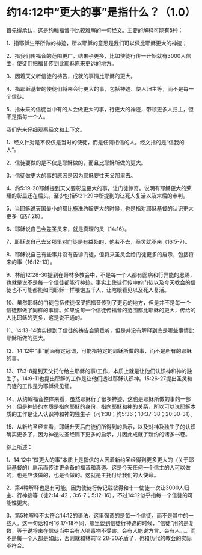 # 约14:12中“更大的事”是指什么？（1.0）


首先得承认，这是约翰福音中比较难解的一句经文。主要的解释可能有5种：

1、指耶稣生平所做的神迹，所以耶稣的意思是我们可以做比耶稣更大的神迹；

2、指我们传福音的范围更广，结果子更多，比如使徒行传一开始就有3000人信主，使徒们把福音传到比耶稣原来更远的地方。

3、因着天父听信徒的祷告，成就的事情比耶稣的更大。

4、指耶稣基督的使徒们将来会行更大的事，包括神迹、使人归主等，而不是每一个信徒。

5、指未来的信徒当中有的人会做更大的事，行更大的神迹，带领更多人归主，但不是指每一个人。

我们先来仔细观察经文和上下文。

1、经文针对是不仅仅是当时的使徒，而是任何相信的人。经文指的是“信我的人”。

2、信徒要做的是不仅是耶稣做的，而且比耶稣所做的更大。

3、信徒做更大的事的原因是因为耶稣要往天父那里去。

4、约5:19-20耶稣提到天父要彰显更大的事，让门徒惊奇。说明有耶稣更大的荣耀的彰显还在后头。至少包括5:21-29中所提到的让死人复活以及末后的审判。

5、当耶稣说天国最小的都比施洗约翰更大的时候，也是指对耶稣基督的认识更大更多（路7:28）。

6、耶稣说自己会差圣灵来，就是真理的灵（14:16）。

7、耶稣说自己去父那里对门徒是有益处的，他若不去，圣灵就不来（16:5-7）。

8、耶稣说自己有些事并没有告诉门徒，但将来圣灵会给门徒更多的启示，包括将来的事（16:12-13）。

9、林前12:28-30提到在哥林多教会中，不是每一个人都有医病和行异能的恩赐，也就是说不是每一个信徒都能行神迹。事实上使徒行传中的门徒以及今天教会的信徒也不可能都能如同耶稣一样喂饱五千人、让瞎眼看见以及死人复活。

10、虽然耶稣的门徒包括使徒保罗把福音传到了更远的地方，但是并不是每一个信徒都做了同样的事情。如果说每一个信徒传福音的范围都比耶稣的更大，传给的人比耶稣的更多，这是说不通的。

11、14:13-14确实提到了信徒的祷告会蒙垂听，但是并没有解释到底是哪些事情比耶稣所做的更大。

12、14:12中“事”前面有定冠词，可能指特定的耶稣所做的事，而不是所有的耶稣的事。

13、17:3-8提到天父托付给主耶稣的事/工作，本质上就是让他们认识神和神的独生子。14:9-11也提出耶稣的工作是让他们透过耶稣认识神。15:26-27提出圣灵和门徒的工作是为耶稣做见证。

14、从约翰福音整体来看，虽然耶稣行了很多神迹，这也是耶稣所做的事的一部分，但是神迹的本质是指向耶稣的身份，指向耶稣和神的关系，所以可以说耶稣本质的工作是让人认识神和神的独生子（可1:38；约5:36；10:37-38；20:30-31）。

15、从新约圣经来看，耶稣升天后门徒们所得到的启示，以及对神及独生子的认识确实更多了，因为神透过圣经赐下更多的启示，并因此成就了新约的诸多书卷。


综上所述：

1、14:12中“做更大的事”本质上是指信的人因着新约圣经得到更多更大的（关于耶稣基督的）启示而传讲更全备的福音和真道。这是今天任何一个信主的人可以做的，也是应该做的，也是会做的。这就是主托付给我们的大使命。

2、第4种解释也是有可能，因为使徒行传记载彼得和十一使徒一次让3000人归主、行神迹等（徒2:14-42；3:6-7；5:12-16），不过14:12似乎指每一个信徒的可能性更大。

3、第5种解释不太符合14:12的语法，这里强调的是每一个信徒，而不是其中的一些人。这一句话和可16:17-18不同，那里谈到信徒行神迹的时候，“信徒”用的是复数，等于说将来在信徒当中会有人喝毒物不受害、会有人能说方言、会有人。。。而不是每一个人都是如此，否则就和林前12:28-30矛盾了，也和历代的教会的实际不符合。
